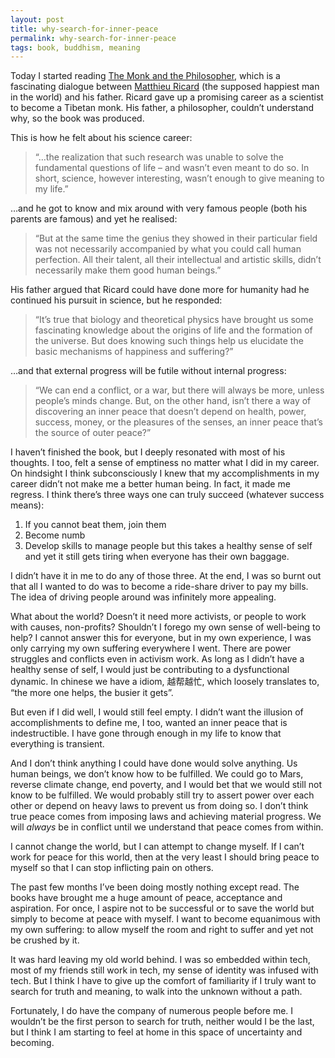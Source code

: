 ```yaml
---
layout: post
title: why-search-for-inner-peace
permalink: why-search-for-inner-peace
tags: book, buddhism, meaning
---
```

Today I started reading [The Monk and the Philosopher](https://www.goodreads.com/book/show/192411.The_Monk_and_the_Philosopher), which is a fascinating dialogue between [Matthieu Ricard](https://en.wikipedia.org/wiki/Matthieu_Ricard) (the supposed happiest man in the world) and his father. Ricard gave up a promising career as a scientist to become a Tibetan monk. His father, a philosopher, couldn’t understand why, so the book was produced. 

This is how he felt about his science career:  
> “…the realization that such research was unable to solve the fundamental questions of life – and wasn’t even meant to do so. In short, science, however interesting, wasn’t enough to give meaning to my life.”

…and he got to know and mix around with very famous people (both his parents are famous) and yet he realised:

> “But at the same time the genius they showed in their particular field was not necessarily accompanied by what you could call human perfection. All their talent, all their intellectual and artistic skills, didn’t necessarily make them good human beings.”

His father argued that Ricard could have done more for humanity had he continued his pursuit in science, but he responded:

> “It’s true that biology and theoretical physics have brought us some fascinating knowledge about the origins of life and the formation of the universe. But does knowing such things help us elucidate the basic mechanisms of happiness and suffering?”

…and that external progress will be futile without internal progress:

> “We can end a conflict, or a war, but there will always be more, unless people’s minds change. But, on the other hand, isn’t there a way of discovering an inner peace that doesn’t depend on health, power, success, money, or the pleasures of the senses, an inner peace that’s the source of outer peace?”

I haven’t finished the book, but I deeply resonated with most of his thoughts. I too, felt a sense of emptiness no matter what I did in my career. On hindsight I think subconsciously I knew that my accomplishments in my career didn’t not make me a better human being. In fact, it made me regress. I think there’s three ways one can truly succeed (whatever success means): 

1. If you cannot beat them, join them
2. Become numb
3. Develop skills to manage people but this takes a healthy sense of self and yet it still gets tiring when everyone has their own baggage.

I didn’t have it in me to do any of those three. At the end, I was so burnt out that all I wanted to do was to become a ride-share driver to pay my bills. The idea of driving people around was infinitely more appealing. 

What about the world? Doesn’t it need more activists, or people to work with causes, non-profits? Shouldn’t I forego my own sense of well-being to help? I cannot answer this for everyone, but in my own experience, I was only carrying my own suffering everywhere I went. There are power struggles and conflicts even in activism work. As long as I didn’t have a healthy sense of self, I would just be contributing to a dysfunctional dynamic. In chinese we have a idiom, 越帮越忙, which loosely translates to, “the more one helps, the busier it gets”. 

But even if I did well, I would still feel empty. I didn’t want the illusion of accomplishments to define me, I too, wanted an inner peace that is indestructible. I have gone through enough in my life to know that everything is transient. 

And I don’t think anything I could have done would solve anything. Us human beings, we don’t know how to be fulfilled. We could go to Mars, reverse climate change, end poverty, and I would bet that we would still not know to be fulfilled. We would probably still try to assert power over each other or depend on heavy laws to prevent us from doing so. I don’t think true peace comes from imposing laws and achieving material progress. We will _always_ be in conflict until we understand that peace comes from within. 

I cannot change the world, but I can attempt to change myself. If I can’t work for peace for this world, then at the very least I should bring peace to myself so that I can stop inflicting pain on others. 

The past few months I’ve been doing mostly nothing except read. The books have brought me a huge amount of peace, acceptance and aspiration. For once, I aspire not to be successful or to save the world but simply to become at peace with myself. I want to become equanimous with my own suffering: to allow myself the room and right to suffer and yet not be crushed by it. 

It was hard leaving my old world behind. I was so embedded within tech, most of my friends still work in tech, my sense of identity was infused with tech. But I think I have to give up the comfort of familiarity if I truly want to search for truth and meaning, to walk into the unknown without a path.

Fortunately, I do have the company of numerous people before me. I wouldn’t be the first person to search for truth, neither would I be the last, but I think I am starting to feel at home in this space of uncertainty and becoming. 
